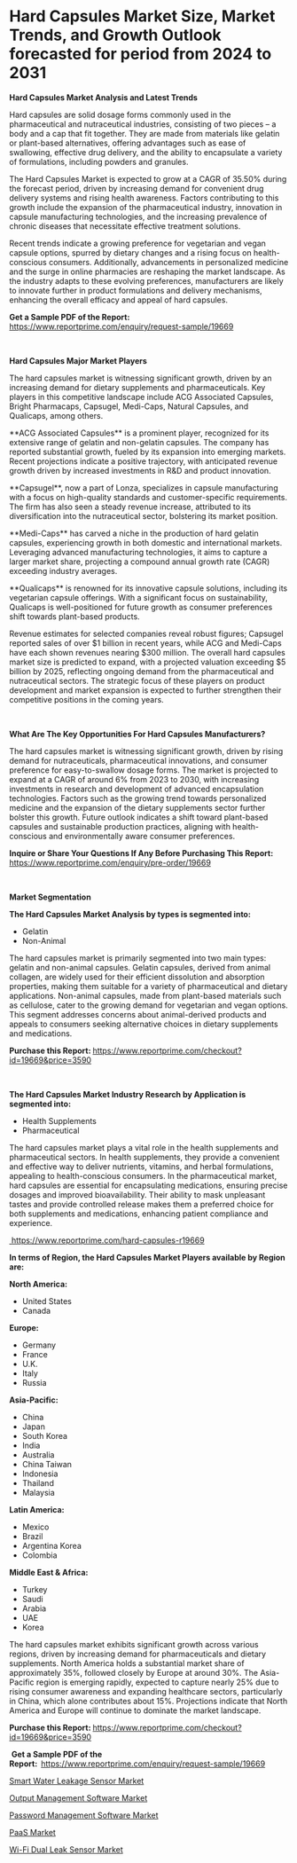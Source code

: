 <p><h1>Hard Capsules Market Size, Market Trends, and Growth Outlook forecasted for period from 2024 to 2031</h1></p><p><strong>Hard Capsules Market Analysis and Latest Trends</strong></p>
<p><p>Hard capsules are solid dosage forms commonly used in the pharmaceutical and nutraceutical industries, consisting of two pieces – a body and a cap that fit together. They are made from materials like gelatin or plant-based alternatives, offering advantages such as ease of swallowing, effective drug delivery, and the ability to encapsulate a variety of formulations, including powders and granules.</p><p>The Hard Capsules Market is expected to grow at a CAGR of 35.50% during the forecast period, driven by increasing demand for convenient drug delivery systems and rising health awareness. Factors contributing to this growth include the expansion of the pharmaceutical industry, innovation in capsule manufacturing technologies, and the increasing prevalence of chronic diseases that necessitate effective treatment solutions. </p><p>Recent trends indicate a growing preference for vegetarian and vegan capsule options, spurred by dietary changes and a rising focus on health-conscious consumers. Additionally, advancements in personalized medicine and the surge in online pharmacies are reshaping the market landscape. As the industry adapts to these evolving preferences, manufacturers are likely to innovate further in product formulations and delivery mechanisms, enhancing the overall efficacy and appeal of hard capsules.</p></p>
<p><strong>Get a Sample PDF of the Report:&nbsp;</strong> <a href="https://www.reportprime.com/enquiry/request-sample/19669?utm_campaign=1159&utm_medium=2&utm_source=Github&utm_content=ia&utm_term=02122024&utm_id=hard-capsules">https://www.reportprime.com/enquiry/request-sample/19669</a></p>
<p>&nbsp;</p>
<p><strong>Hard Capsules Major Market Players</strong></p>
<p><p>The hard capsules market is witnessing significant growth, driven by an increasing demand for dietary supplements and pharmaceuticals. Key players in this competitive landscape include ACG Associated Capsules, Bright Pharmacaps, Capsugel, Medi-Caps, Natural Capsules, and Qualicaps, among others.</p><p>**ACG Associated Capsules** is a prominent player, recognized for its extensive range of gelatin and non-gelatin capsules. The company has reported substantial growth, fueled by its expansion into emerging markets. Recent projections indicate a positive trajectory, with anticipated revenue growth driven by increased investments in R&D and product innovation.</p><p>**Capsugel**, now a part of Lonza, specializes in capsule manufacturing with a focus on high-quality standards and customer-specific requirements. The firm has also seen a steady revenue increase, attributed to its diversification into the nutraceutical sector, bolstering its market position.</p><p>**Medi-Caps** has carved a niche in the production of hard gelatin capsules, experiencing growth in both domestic and international markets. Leveraging advanced manufacturing technologies, it aims to capture a larger market share, projecting a compound annual growth rate (CAGR) exceeding industry averages.</p><p>**Qualicaps** is renowned for its innovative capsule solutions, including its vegetarian capsule offerings. With a significant focus on sustainability, Qualicaps is well-positioned for future growth as consumer preferences shift towards plant-based products.</p><p>Revenue estimates for selected companies reveal robust figures; Capsugel reported sales of over $1 billion in recent years, while ACG and Medi-Caps have each shown revenues nearing $300 million. The overall hard capsules market size is predicted to expand, with a projected valuation exceeding $5 billion by 2025, reflecting ongoing demand from the pharmaceutical and nutraceutical sectors. The strategic focus of these players on product development and market expansion is expected to further strengthen their competitive positions in the coming years.</p></p>
<p>&nbsp;</p>
<p><strong>What Are The Key Opportunities For Hard Capsules Manufacturers?</strong></p>
<p><p>The hard capsules market is witnessing significant growth, driven by rising demand for nutraceuticals, pharmaceutical innovations, and consumer preference for easy-to-swallow dosage forms. The market is projected to expand at a CAGR of around 6% from 2023 to 2030, with increasing investments in research and development of advanced encapsulation technologies. Factors such as the growing trend towards personalized medicine and the expansion of the dietary supplements sector further bolster this growth. Future outlook indicates a shift toward plant-based capsules and sustainable production practices, aligning with health-conscious and environmentally aware consumer preferences.</p></p>
<p><strong>Inquire or Share Your Questions If Any Before Purchasing This Report:</strong> <a href="https://www.reportprime.com/enquiry/pre-order/19669?utm_campaign=1159&utm_medium=2&utm_source=Github&utm_content=ia&utm_term=02122024&utm_id=hard-capsules">https://www.reportprime.com/enquiry/pre-order/19669</a></p>
<p>&nbsp;</p>
<p><strong>Market Segmentation</strong></p>
<p><strong>The Hard Capsules Market Analysis by types is segmented into:</strong></p>
<p><ul><li>Gelatin</li><li>Non-Animal</li></ul></p>
<p><p>The hard capsules market is primarily segmented into two main types: gelatin and non-animal capsules. Gelatin capsules, derived from animal collagen, are widely used for their efficient dissolution and absorption properties, making them suitable for a variety of pharmaceutical and dietary applications. Non-animal capsules, made from plant-based materials such as cellulose, cater to the growing demand for vegetarian and vegan options. This segment addresses concerns about animal-derived products and appeals to consumers seeking alternative choices in dietary supplements and medications.</p></p>
<p><strong>Purchase this Report:&nbsp;</strong><a href="https://www.reportprime.com/checkout?id=19669&price=3590&utm_campaign=1159&utm_medium=2&utm_source=Github&utm_content=ia&utm_term=02122024&utm_id=hard-capsules">https://www.reportprime.com/checkout?id=19669&price=3590</a></p>
<p>&nbsp;</p>
<p><strong>The Hard Capsules Market Industry Research by Application is segmented into:</strong></p>
<p><ul><li>Health Supplements</li><li>Pharmaceutical</li></ul></p>
<p><p>The hard capsules market plays a vital role in the health supplements and pharmaceutical sectors. In health supplements, they provide a convenient and effective way to deliver nutrients, vitamins, and herbal formulations, appealing to health-conscious consumers. In the pharmaceutical market, hard capsules are essential for encapsulating medications, ensuring precise dosages and improved bioavailability. Their ability to mask unpleasant tastes and provide controlled release makes them a preferred choice for both supplements and medications, enhancing patient compliance and experience.</p></p>
<p><a href="https://www.reportprime.com/hard-capsules-r19669?utm_campaign=1159&utm_medium=2&utm_source=Github&utm_content=ia&utm_term=02122024&utm_id=hard-capsules">&nbsp;https://www.reportprime.com/hard-capsules-r19669</a></p>
<p><strong>In terms of Region, the Hard Capsules Market Players available by Region are:</strong></p>
<p>
    <p> <strong> North America: </strong>
        <ul>
            <li>United States</li>
            <li>Canada</li>
        </ul>
        </p> 
    <p> <strong> Europe: </strong>
        <ul>
            <li>Germany</li>
            <li>France</li>
            <li>U.K.</li>
            <li>Italy</li>
            <li>Russia</li>
        </ul>
        </p> 
    <p> <strong> Asia-Pacific: </strong>
        <ul>
            <li>China</li>
            <li>Japan</li>
            <li>South Korea</li>
            <li>India</li>
            <li>Australia</li>
            <li>China Taiwan</li>
            <li>Indonesia</li>
            <li>Thailand</li>
            <li>Malaysia</li>
        </ul>
        </p> 
    <p> <strong> Latin America: </strong>
        <ul>
            <li>Mexico</li>
            <li>Brazil</li>
            <li>Argentina Korea</li>
            <li>Colombia</li>
        </ul>
        </p> 
    <p> <strong> Middle East & Africa: </strong>
        <ul>
            <li>Turkey</li>
            <li>Saudi</li>
            <li>Arabia</li>
            <li>UAE</li>
            <li>Korea</li>
        </ul>
    </p>
    </p>
<p><p>The hard capsules market exhibits significant growth across various regions, driven by increasing demand for pharmaceuticals and dietary supplements. North America holds a substantial market share of approximately 35%, followed closely by Europe at around 30%. The Asia-Pacific region is emerging rapidly, expected to capture nearly 25% due to rising consumer awareness and expanding healthcare sectors, particularly in China, which alone contributes about 15%. Projections indicate that North America and Europe will continue to dominate the market landscape.</p></p>
<p><strong>Purchase this Report: </strong><a href="https://www.reportprime.com/checkout?id=19669&price=3590&utm_campaign=1159&utm_medium=2&utm_source=Github&utm_content=ia&utm_term=02122024&utm_id=hard-capsules">https://www.reportprime.com/checkout?id=19669&price=3590</a></p>
<p>&nbsp;<strong>Get a Sample PDF of the Report:&nbsp;&nbsp;</strong><a href="https://www.reportprime.com/enquiry/request-sample/19669?utm_campaign=1159&utm_medium=2&utm_source=Github&utm_content=ia&utm_term=02122024&utm_id=hard-capsules">https://www.reportprime.com/enquiry/request-sample/19669</a></p>
<p><strong></strong></p>
<p><p><a href="https://issuu.com/reportprime-2/docs/smart-water-leakage-sensor-market-size-2030.pptx?utm_campaign=1159&utm_medium=2&utm_source=Github&utm_content=ia&utm_term=02122024&utm_id=hard-capsules">Smart Water Leakage Sensor Market</a></p><p><a href="https://www.linkedin.com/pulse/future-outlook-output-management-software-market-20242031-oaoff?utm_campaign=1159&utm_medium=2&utm_source=Github&utm_content=ia&utm_term=02122024&utm_id=hard-capsules">Output Management Software Market</a></p><p><a href="https://www.linkedin.com/pulse/global-password-management-software-market-scope-its-rapid-uw4bf?utm_campaign=1159&utm_medium=2&utm_source=Github&utm_content=ia&utm_term=02122024&utm_id=hard-capsules">Password Management Software Market</a></p><p><a href="https://www.linkedin.com/pulse/paas-market-size-industry-outlook-detailed-description-forecast-zw2uf?utm_campaign=1159&utm_medium=2&utm_source=Github&utm_content=ia&utm_term=02122024&utm_id=hard-capsules">PaaS Market</a></p><p><a href="https://issuu.com/reportprime-2/docs/wi-fi-dual-leak-sensor-market-size-2030.pptx?utm_campaign=1159&utm_medium=2&utm_source=Github&utm_content=ia&utm_term=02122024&utm_id=hard-capsules">Wi-Fi Dual Leak Sensor Market</a></p></p>
